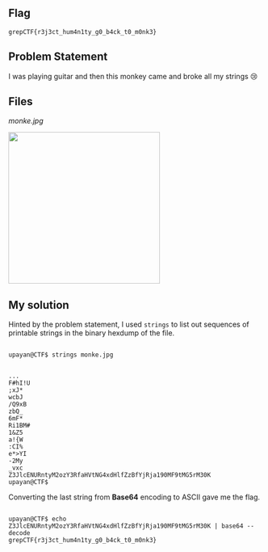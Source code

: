 ## Flag
```
grepCTF{r3j3ct_hum4n1ty_g0_b4ck_t0_m0nk3}
```

## Problem Statement

I was playing guitar and then this monkey came and broke all my strings 😢

## Files

*monke.jpg*

<img src="https://user-images.githubusercontent.com/96875426/229501365-fcf9b9ae-763c-4918-83b5-88503b3c4caa.jpg" width="300">

## My solution

Hinted by the problem statement, I used `strings` to list out sequences of printable strings in the binary hexdump of the file.

```console

upayan@CTF$ strings monke.jpg

```

```console

...
F#hI!U
;xJ*
wcbJ
/Q9xB
zbQ_
6mF*
Ri1BM#
1&Z5
a!{W
:CI%
e*>YI
-2My
_vxc
Z3JlcENURntyM2ozY3RfaHVtNG4xdHlfZzBfYjRja190MF9tMG5rM30K
upayan@CTF$ 

```

Converting the last string from **Base64** encoding to ASCII gave me the flag.

```console

upayan@CTF$ echo Z3JlcENURntyM2ozY3RfaHVtNG4xdHlfZzBfYjRja190MF9tMG5rM30K | base64 --decode
grepCTF{r3j3ct_hum4n1ty_g0_b4ck_t0_m0nk3}

```
